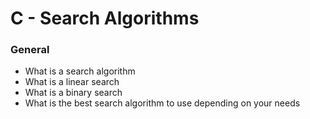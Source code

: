 # C - Search Algorithms

### General

- What is a search algorithm
- What is a linear search
- What is a binary search
- What is the best search algorithm to use depending on your needs
